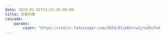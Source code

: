 ```yaml
---
date: 2024-02-01T21:25:36-08:00
title: 文章列表
cascade:
    params:
        cover: "https://static.fatesinger.com/2024/01/p6krrw3jrw3hu7nd.jpeg"
---
```

